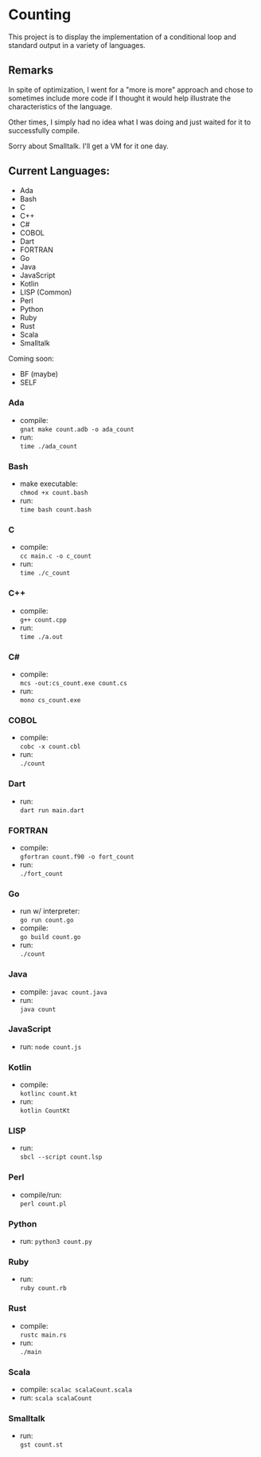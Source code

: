 # Counting

This project is to display the implementation of a conditional loop and standard output in a variety of languages.

## Remarks

In spite of optimization, I went for a "more is more" approach and chose to sometimes include more code if I thought it would help illustrate the characteristics of the language.

Other times, I simply had no idea what I was doing and just waited for it to successfully compile.

Sorry about Smalltalk. I'll get a VM for it one day.


## Current Languages:

- Ada
- Bash
- C
- C++
- C#
- COBOL
- Dart
- FORTRAN
- Go
- Java
- JavaScript
- Kotlin
- LISP (Common)
- Perl
- Python
- Ruby
- Rust
- Scala
- Smalltalk

Coming soon:

- BF (maybe)
- SELF

### Ada

- compile:  
`gnat make count.adb -o ada_count`
- run:  
`time ./ada_count`

### Bash

- make executable:  
`chmod +x count.bash`
- run:  
`time bash count.bash`

### C

- compile:  
`cc main.c -o c_count`
- run:  
`time ./c_count`

### C++

- compile:  
`g++ count.cpp`
- run:  
`time ./a.out`

### C#

- compile:  
`mcs -out:cs_count.exe count.cs`
- run:  
`mono cs_count.exe`

### COBOL

- compile:  
`cobc -x count.cbl`
- run:  
`./count`

### Dart

- run:  
`dart run main.dart`

### FORTRAN

- compile:  
`gfortran count.f90 -o fort_count`
- run:  
`./fort_count`

### Go

- run w/ interpreter:  
`go run count.go`
- compile:  
`go build count.go`
- run:  
`./count`

### Java

- compile:
`javac count.java`
- run:  
`java count`

### JavaScript

- run:
`node count.js`  

### Kotlin

- compile:  
`kotlinc count.kt`
- run:  
`kotlin CountKt`

### LISP

- run:  
`sbcl --script count.lsp`

### Perl

- compile/run:  
`perl count.pl`

### Python

- run:
`python3 count.py`

### Ruby

- run:  
`ruby count.rb`

### Rust

- compile:  
`rustc main.rs`
- run:  
`./main`

### Scala

- compile:
`scalac scalaCount.scala`  
- run:
`scala scalaCount`  

### Smalltalk

- run:  
`gst count.st`  
